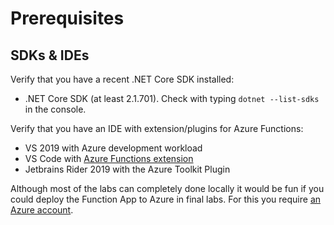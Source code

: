 # Prerequisites

## SDKs & IDEs

Verify that you have a recent .NET Core SDK installed:

- .NET Core SDK (at least 2.1.701). Check with typing `dotnet --list-sdks` in the console.

Verify that you have an IDE with extension/plugins for Azure Functions:

- VS 2019 with Azure development workload
- VS Code with [Azure Functions extension](https://marketplace.visualstudio.com/items?itemName=ms-azuretools.vscode-azurefunctions)
- Jetbrains Rider 2019 with the Azure Toolkit Plugin

Although most of the labs can completely done locally it would be fun if you could deploy the Function App to Azure in final labs. For this you require [an Azure account](https://azure.microsoft.com/en-us/free/).